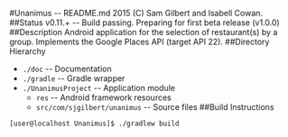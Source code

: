 <!--
	Unanimus - README.md
	1015 (C) Sam Gilbert et. al.
-->
#Unanimus -- README.md
2015 (C) Sam Gilbert and Isabell Cowan.
##Status
v0.11.+ -- Build passing.  Preparing for first beta release (v1.0.0)
##Description
Android application for the selection of restaurant(s) by a group.  Implements the Google Places API (target API 22).
##Directory Hierarchy
* `./doc` -- Documentation
* `./gradle` -- Gradle wrapper
* `./UnanimusProject` -- Application module
  * `res` -- Android framework resources
  * `src/com/sjgilbert/unanimus` -- Source files
##Build Instructions
```bash
[user@localhost Unanimus]$ ./gradlew build
```
<!-- vim : set ts=2 sw=2 et syn=markdown : -->

